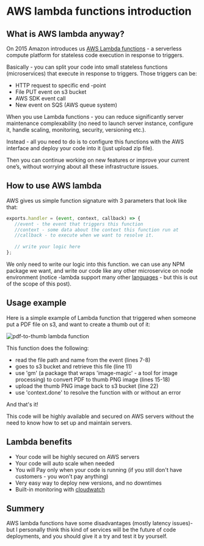 # AWS lambda functions introduction

## What is AWS lambda anyway?
On 2015 Amazon introduces us [AWS Lambda functions](http://docs.aws.amazon.com/lambda/latest/dg/welcome.html) - a serverless compute platform for stateless code execution in response to triggers.


Basically - you can split your code into small stateless functions (microservices) that execute in response to triggers. Those triggers can be:
- HTTP request to specific end -point
- File PUT event on s3 bucket
- AWS SDK event call
- New event on SQS (AWS queue system)


When you use Lambda functions - you can reduce significantly server maintenance complexability (no need to launch server instance, configure it, handle scaling, monitoring, security, versioning etc.).

Instead - all you need to do is to configure this functions with the AWS interface and deploy your code into it (just upload zip file).


Then you can continue working on new features or improve your current one’s, without worrying about all these infrastructure issues.

## How to use AWS lambda

 AWS gives us simple function signature with 3 parameters that look like that:
 
 ```javascript
 exports.handler = (event, context, callback) => {
    //event - the event that triggers this function
    //context - some data about the context this function run at
    //callback - to execute when we want to resolve it.
    
    // write your logic here
 };
 ```
We only need to write our logic into this function. we can use any NPM package we want, and write our code like any other microservice on node environment (notice -lambda support many other [languages](http://docs.aws.amazon.com/lambda/latest/dg/current-supported-versions.html) - but this is out of the scope of this post).


## Usage example
Here is a simple example of Lambda function that triggered when someone put a PDF file on s3, and want to create a thumb out of it:

![pdf-to-thumb lambda function](http://rawdata.adicarmel.com.s3.amazonaws.com/tmp/lambda-pdf-to-thumb.png)


This function does the following:
- read the file path and name from the event (lines 7-8)
- goes to s3 bucket and retrieve this file (line 11)
- use 'gm' (a package that wraps 'image-magic' - a tool for image processing) to convert PDF to thumb PNG image (lines 15-18)
- upload the thumb PNG image back to s3 bucket (line 22)
- use 'context.done' to resolve the function with or without an error

And that's it! 

This code will be highly available and secured on AWS servers without the need to know how to set up and maintain servers.

## Lambda benefits

- Your code will be highly secured on AWS servers
- Your code will auto scale when needed
- You will Pay only when your code is running (if you still don't have customers - you won't pay anything)
- Very easy way to deploy new versions, and no downtimes
- Built-in monitoring with [cloudwatch](https://aws.amazon.com/cloudwatch/)

## Summery
AWS lambda functions have some disadvantages (mostly latency issues)- but I personally think this kind of services will be the future of code deployments, and you should give it a try and test it by yourself.

